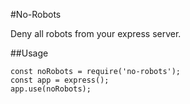#No-Robots

Deny all robots from your express server.

##Usage
```
const noRobots = require('no-robots');
const app = express();
app.use(noRobots);
```
